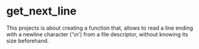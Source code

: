 # get_next_line
This projects is about creating a function that, allows to read a line ending with a newline character ('\n') from a file descriptor, without knowing its size beforehand.
